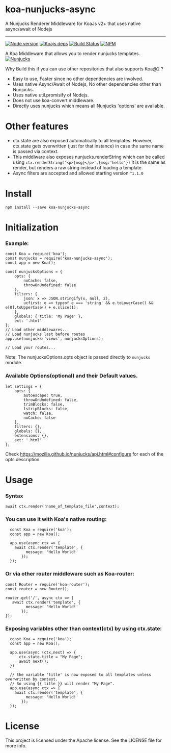 # koa-nunjucks-async
A Nunjucks Renderer Middleware for KoaJs v2+ that uses native async/await of Nodejs

------------
[![Node version](https://img.shields.io/badge/Node-8.10.0-blue.svg)](http://nodejs.org/download/)
[![Koajs deps](https://img.shields.io/badge/Koajs-2.6.2-brightgreen.svg)](https://github.com/koajs/koa)
[![Build Status](https://travis-ci.com/uniibu/koa-nunjucks-async.svg?branch=master)](https://travis-ci.com/uniibu/koa-nunjucks-async)
[![NPM](https://nodei.co/npm/koa-nunjucks-async.png?downloads=true&downloadRank=true&stars=true)](https://nodei.co/npm/koa-nunjucks-async/)

A Koa Middleware that allows you to render nunjucks templates. [![Nunjucks](https://img.shields.io/badge/Nunjucks-3.1.4-green.svg)](https://mozilla.github.io/nunjucks/)

Why Build this if you can use other repositories that also supports Koa@2 ?

* Easy to use, Faster since no other dependencies are involved.
* Uses native Async/Await of Nodejs, No other dependencies other than Nunjucks.
* Uses native util.promisify of Nodejs.
* Does not use koa-convert middleware.
* Directly uses nunjucks which means all Nunjucks 'options' are available.

# Other features

* ctx.state are also exposed automatically to all templates. However, ctx.state gets overwritten (just for that instance) in case the same name is passed via context.
* This middlware also exposes nunjucks.renderString which can be called using `ctx.renderString('<p>{msg}</p>',{msg:'hello'})` it is the same as render, but renders a raw string instead of loading a template.
* Async filters are accepted and allowed starting version `^1.1.0`

Install
=======

    npm install --save koa-nunjucks-async

Initialization
=======

### Example:

    const Koa = require('koa');
    const nunjucks = require('koa-nunjucks-async');
    const app = new Koa();

    const nunjucksOptions = {
        opts: {
            noCache: false,
            throwOnUndefined: false
        },
        filters: {
            json: x => JSON.stringify(x, null, 2),
            ucfirst: e => typeof e === 'string' && e.toLowerCase() && e[0].toUpperCase() + e.slice(1);
        },
        globals: { title: 'My Page' },
        ext: '.html'
    };
    // Load other middlewares...
    // Load nunjucks last before routes
    app.use(nunjucks('views', nunjucksOptions);

    // Load your routes...

Note: The nunjucksOptions.opts object is passed directly to `nunjucks` module.

### Available Options(optional) and their Default values.

    let settings = {
        opts: {
            autoescape: true,
            throwOnUndefined: false,
            trimBlocks: false,
            lstripBlocks: false,
            watch: false,
            noCache: false
        },
        filters: {},
        globals: {},
        extensions: {},
        ext: '.html'
    };

Check https://mozilla.github.io/nunjucks/api.html#configure for each of the opts description.

Usage
=======

### Syntax

    await ctx.render('name_of_template_file',context);

### You can use it with Koa's native routing:

      const Koa = require('koa');
      const app = new Koa();

      app.use(async ctx => {
        await ctx.render('template', {
             message: 'Hello World!'
           });
      });

### Or via other router middleware such as Koa-router:

    const Router = require('koa-router');
    const router = new Router();

    router.get('/', async ctx => {
       await ctx.render('template', {
             message: 'Hello World!'
           });
    });

### Exposing variables other than context(ctx) by using ctx.state:

      const Koa = require('koa');
      const app = new Koa();

      app.use(async (ctx,next) => {
          ctx.state.title = "My Page";
          await next();
      })

      // the variable 'title' is now exposed to all templates unless overwritten by context.
      // So using {{ title }} will render "My Page".
      app.use(async ctx => {
        await ctx.render('template', {
             message: 'Hello World!'
           });
      });

License
=======
This project is licensed under the Apache license. See the LICENSE file for more info.